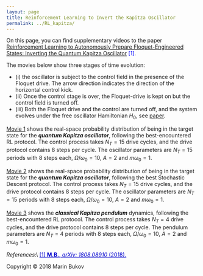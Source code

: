 ```yaml
---
layout: page
title: Reinforcement Learning to Invert the Kapitza Oscillator
permalink: ../RL_kapitza/
---
```


On this page, you can find supplementary videos to the paper [Reinforcement Learning to Autonomously Prepare Floquet-Engineered States: Inverting the Quantum Kapitza Oscillator](https://arxiv.org/abs/1808.08910) <span style="color:blue">[1]</span>. 

The movies below show three stages of time evolution: 
* (i) the oscillator is subject to the control field in the presence of the Floquet drive. The arrow direction indicates the direction of the horizontal control kick.
* (ii) Once the control stage is over, the Floquet-drive is kept on but the control field is turned off.
* (iii) Both the Floquet drive and the control are turned off, and the system evolves under the free oscillator Hamiltonian $H_0$, see [paper](https://arxiv.org/abs/1808.08910). 


[Movie 1]({{site.baseurl}}../movies/RL_kapitza/movie-1.mp4) shows the real-space probability distribution of being in the target state for the ___quantum Kapitza oscillator___, following the best-encountered RL protocol. The control process takes $N_T=15$ drive cycles, and the drive protocol contains $8$ steps per cycle. The oscillator parameters are $N_T=15$ periods with $8$ steps each, $\Omega/\omega_0=10$, $A=2$ and $m\omega_0=1$. 

[Movie 2]({{site.baseurl}}../movies/RL_kapitza/movie-2.mp4) shows the real-space probability distribution of being in the target state for the ___quantum Kapitza oscillator___, following the best Stochastic Descent protocol. The control process takes $N_T=15$ drive cycles, and the drive protocol contains $8$ steps per cycle. The oscillator parameters are $N_T=15$ periods with $8$ steps each, $\Omega/\omega_0=10$, $A=2$ and $m\omega_0=1$. 

[Movie 3]({{site.baseurl}}../movies/RL_kapitza/movie-3.mp4) shows the ___classical Kapitza pendulum___ dynamics, following the best-encountered RL protocol. The control process takes $N_T=4$ drive cycles, and the drive protocol contains $8$ steps per cycle. The pendulum parameters are $N_T=4$ periods with $8$ steps each, $\Omega/\omega_0=10$, $A=2$ and $m\omega_0=1$. 


*References*:\\
<a href="https://arxiv.org/abs/1808.08910" style="color: #0000cd">[1] **M.B.**, *arXiv: 1808.08910* (2018).</a>

Copyright © 2018 Marin Bukov